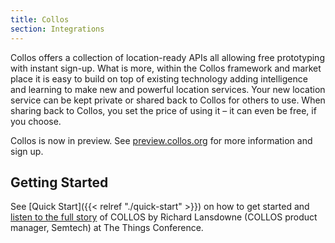 ```yaml
---
title: Collos
section: Integrations
---
```


Collos offers a collection of location-ready APIs all allowing free prototyping with instant sign-up. What is more, within the Collos framework and market place it is easy to build on top of existing technology adding intelligence and learning to make new and powerful location services. Your new location service can be kept private or shared back to Collos for others to use. When sharing back to Collos, you set the price of using it – it can even be free, if you choose.

Collos is now in preview. See [preview.collos.org](http://preview.collos.org) for more information and sign up.

## Getting Started

See [Quick Start]({{< relref "./quick-start" >}}) on how to get started and [listen to the full story](https://www.youtube.com/watch?v=WEqLESKW6N8) of COLLOS by Richard Lansdowne (COLLOS product manager, Semtech) at The Things Conference.
